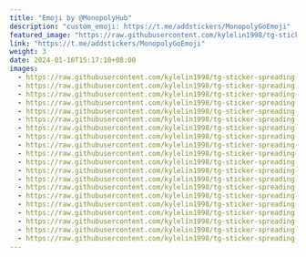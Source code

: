 ```yaml
---
title: "Emoji by @MonopolyHub"
description: "custom_emoji: https://t.me/addstickers/MonopolyGoEmoji"
featured_image: "https://raw.githubusercontent.com/kylelin1998/tg-sticker-spreading-worldwide-images/main/img/52ce4f61-67e5-4724-8f01-3f192589b37d.jpg"
link: "https://t.me/addstickers/MonopolyGoEmoji"
weight: 3
date: 2024-01-16T15:17:10+08:00
images:
  - https://raw.githubusercontent.com/kylelin1998/tg-sticker-spreading-worldwide-images/main/img/52ce4f61-67e5-4724-8f01-3f192589b37d.jpg
  - https://raw.githubusercontent.com/kylelin1998/tg-sticker-spreading-worldwide-images/main/img/761608c5-5b6a-47ea-8f00-57d26327b486.jpg
  - https://raw.githubusercontent.com/kylelin1998/tg-sticker-spreading-worldwide-images/main/img/ec2ccc3e-5eca-4141-938e-1766037e7b79.jpg
  - https://raw.githubusercontent.com/kylelin1998/tg-sticker-spreading-worldwide-images/main/img/fb264dbe-7149-4cb8-a712-4c70e773d45c.jpg
  - https://raw.githubusercontent.com/kylelin1998/tg-sticker-spreading-worldwide-images/main/img/5d6a3c5c-a909-4338-805b-ee394e9681d7.jpg
  - https://raw.githubusercontent.com/kylelin1998/tg-sticker-spreading-worldwide-images/main/img/7225a294-b0f6-423e-8413-31ebab176f82.jpg
  - https://raw.githubusercontent.com/kylelin1998/tg-sticker-spreading-worldwide-images/main/img/56449053-5f58-4173-8fee-82921bfb6b7b.jpg
  - https://raw.githubusercontent.com/kylelin1998/tg-sticker-spreading-worldwide-images/main/img/dce6e3e8-f119-4e98-bff9-171c10ea3d23.jpg
  - https://raw.githubusercontent.com/kylelin1998/tg-sticker-spreading-worldwide-images/main/img/dbc90499-cff8-4634-9d87-96506ffa683e.jpg
  - https://raw.githubusercontent.com/kylelin1998/tg-sticker-spreading-worldwide-images/main/img/78f1d974-00a5-4a44-87da-da6bc9632afe.jpg
  - https://raw.githubusercontent.com/kylelin1998/tg-sticker-spreading-worldwide-images/main/img/50a92d87-4c3d-4ab7-99ea-0d1d67fb02f1.jpg
  - https://raw.githubusercontent.com/kylelin1998/tg-sticker-spreading-worldwide-images/main/img/d63a9a69-9bf2-4ac9-b7ad-d3ac15560590.jpg
  - https://raw.githubusercontent.com/kylelin1998/tg-sticker-spreading-worldwide-images/main/img/4d6e8b83-d8f5-4d59-a749-0588f0ef011f.jpg
  - https://raw.githubusercontent.com/kylelin1998/tg-sticker-spreading-worldwide-images/main/img/640439c7-2e44-4b2f-b410-3656fa6e34c6.jpg
  - https://raw.githubusercontent.com/kylelin1998/tg-sticker-spreading-worldwide-images/main/img/4bbc522e-8e4e-4bb5-a999-2a1ad7f00625.jpg
  - https://raw.githubusercontent.com/kylelin1998/tg-sticker-spreading-worldwide-images/main/img/a7a5c058-5a21-4823-aaf9-639a22ede205.jpg
  - https://raw.githubusercontent.com/kylelin1998/tg-sticker-spreading-worldwide-images/main/img/61b9f99c-7c5c-44f7-ac77-9250de1f7c89.jpg
  - https://raw.githubusercontent.com/kylelin1998/tg-sticker-spreading-worldwide-images/main/img/7d12c1d5-341a-46df-95b9-7737d05f5525.jpg
  - https://raw.githubusercontent.com/kylelin1998/tg-sticker-spreading-worldwide-images/main/img/2a1b7d5a-7a9b-42d2-99a5-ceaca210a16b.jpg
  - https://raw.githubusercontent.com/kylelin1998/tg-sticker-spreading-worldwide-images/main/img/6a21a5f9-a946-4998-a8b1-a488eaffc371.jpg
---
```

